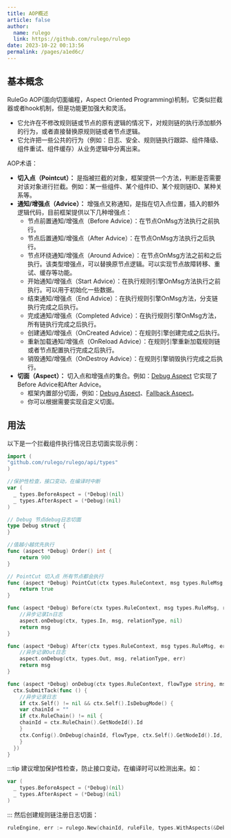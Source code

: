 ```yaml
---
title: AOP概述
article: false
author: 
  name: rulego
  link: https://github.com/rulego/rulego
date: 2023-10-22 00:13:56
permalink: /pages/a1ed6c/
---
```


## 基本概念

RuleGo AOP(面向切面编程，Aspect Oriented Programming)机制，它类似拦截器或者hook机制，但是功能更加强大和灵活。
- 它允许在不修改规则链或节点的原有逻辑的情况下，对规则链的执行添加额外的行为，或者直接替换原规则链或者节点逻辑。 
- 它允许把一些公共的行为（例如：日志、安全、规则链执行跟踪、组件降级、组件重试、组件缓存）从业务逻辑中分离出来。

AOP术语：

- **切入点（Pointcut）：** 是指被拦截的对象，框架提供一个方法，判断是否需要对该对象进行拦截。例如：某一些组件、某个组件ID、某个规则链ID、某种关系等。
- **通知/增强点（Advice）：** 增强点又称通知，是指在切入点位置，插入的额外逻辑代码，目前框架提供以下几种增强点：
    - 节点前置通知/增强点（Before Advice）：在节点OnMsg方法执行之前执行。
    - 节点后置通知/增强点（After Advice）：在节点OnMsg方法执行之后执行。
    - 节点环绕通知/增强点（Around Advice）：在节点OnMsg方法之前和之后执行。该类型增强点，可以替换原节点逻辑。可以实现节点故障转移、重试、缓存等功能。
    - 开始通知/增强点（Start Advice）：在执行规则引擎OnMsg方法执行之前执行。可以用于初始化一些数据。
    - 结束通知/增强点（End Advice）：在执行规则引擎OnMsg方法，分支链执行完成之后执行。
    - 完成通知/增强点（Completed Advice）：在执行规则引擎OnMsg方法，所有链执行完成之后执行。
    - 创建通知/增强点（OnCreated Advice）：在规则引擎创建完成之后执行。
    - 重新加载通知/增强点（OnReload Advice）：在规则引擎重新加载规则链或者节点配置执行完成之后执行。
    - 销毁通知/增强点（OnDestroy Advice）：在规则引擎销毁执行完成之后执行。
- **切面（Aspect）：** 切入点和增强点的集合。例如：[Debug Aspect](/pages/ead9b2/) 它实现了Before Advice和After Advice。
    - 框架内置部分切面，例如：[Debug Aspect](/pages/ead9b2/)、[Fallback Aspect](/pages/78e359/)。
    - 你可以根据需要实现自定义切面。

## 用法

以下是一个拦截组件执行情况日志切面实现示例：

```go
import (
"github.com/rulego/rulego/api/types"
)

//保护性检查，接口变动，在编译时中断
var (
  _ types.BeforeAspect = (*Debug)(nil)
  _ types.AfterAspect = (*Debug)(nil)
)

// Debug 节点debug日志切面
type Debug struct {
}

//值越小越优先执行
func (aspect *Debug) Order() int {
    return 900
}

// PointCut 切入点 所有节点都会执行
func (aspect *Debug) PointCut(ctx types.RuleContext, msg types.RuleMsg, relationType string) bool {
    return true
}

func (aspect *Debug) Before(ctx types.RuleContext, msg types.RuleMsg, relationType string) types.RuleMsg {
    //异步记录In日志
	aspect.onDebug(ctx, types.In, msg, relationType, nil)
    return msg
}

func (aspect *Debug) After(ctx types.RuleContext, msg types.RuleMsg, err error, relationType string) types.RuleMsg {
    //异步记录Out日志
    aspect.onDebug(ctx, types.Out, msg, relationType, err)
    return msg
}

func (aspect *Debug) onDebug(ctx types.RuleContext, flowType string, msg types.RuleMsg, relationType string, err error) {
  ctx.SubmitTack(func () {
    //异步记录日志
    if ctx.Self() != nil && ctx.Self().IsDebugMode() {
    var chainId = ""
    if ctx.RuleChain() != nil {
    chainId = ctx.RuleChain().GetNodeId().Id
    }
    ctx.Config().OnDebug(chainId, flowType, ctx.Self().GetNodeId().Id, msg.Copy(), relationType, err)
    }
  })
}

```
:::tip 建议增加保护性检查，防止接口变动，在编译时可以检测出来。如：
```go
var (
  _ types.BeforeAspect = (*Debug)(nil)
  _ types.AfterAspect = (*Debug)(nil)
)
```
:::
然后创建规则链注册日志切面：

```go
ruleEngine, err := rulego.New(chainId, ruleFile, types.WithAspects(&Debug{}))
```


